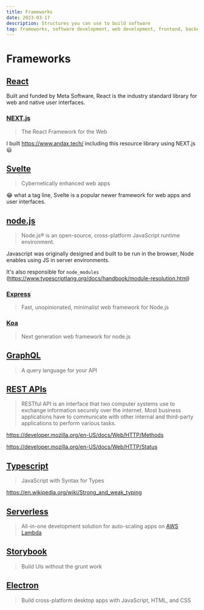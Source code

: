```yaml
---
title: Frameworks
date: 2023-03-17
description: Structures you can use to build software
tag: frameworks, software development, web development, frontend, backend
---
```


# Frameworks

## [React](https://react.dev/)

Built and funded by Meta Software, React is the industry standard library for web and native user interfaces.

### [NEXT.js](https://nextjs.org/)

> The React Framework for the Web

I built https://www.andax.tech/ including this resource library using NEXT.js 😃

## [Svelte](https://svelte.dev/)

> Cybernetically enhanced web apps

😂 what a tag line, Svelte is a popular newer framework for web apps and user interfaces.

## [node.js](https://nodejs.org/en)

> Node.js® is an open-source, cross-platform JavaScript runtime environment.

Javascript was originally designed and built to be run in the browser, Node enables using JS in server environments.

It's also responsible for `node_modules` (https://www.typescriptlang.org/docs/handbook/module-resolution.html)

### [Express](https://expressjs.com/)

> Fast, unopinionated, minimalist web framework for Node.js

### [Koa](https://koajs.com/)

> Next generation web framework for node.js

## [GraphQL](https://graphql.org/)

> A query language for your API

## [REST APIs](https://aws.amazon.com/what-is/restful-api/#:~:text=RESTful%20API%20is%20an%20interface,applications%20to%20perform%20various%20tasks.)

> RESTful API is an interface that two computer systems use to exchange information securely over the internet. Most business applications have to communicate with other internal and third-party applications to perform various tasks.

https://developer.mozilla.org/en-US/docs/Web/HTTP/Methods

https://developer.mozilla.org/en-US/docs/Web/HTTP/Status

## [Typescript](https://www.typescriptlang.org/)

> JavaScript with Syntax for Types

https://en.wikipedia.org/wiki/Strong_and_weak_typing

## [Serverless](https://www.serverless.com/)

> All-in-one development solution for auto-scaling apps on [AWS Lambda](https://aws.amazon.com/lambda/)

## [Storybook](https://storybook.js.org/)

> Build UIs without the grunt work

## [Electron](https://www.electronjs.org/)

> Build cross-platform desktop apps with JavaScript, HTML, and CSS
